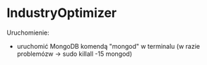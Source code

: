 # **IndustryOptimizer**

Uruchomienie:
- uruchomić MongoDB komendą "mongod" w terminalu (w razie problemózw -> sudo killall -15 mongod)
